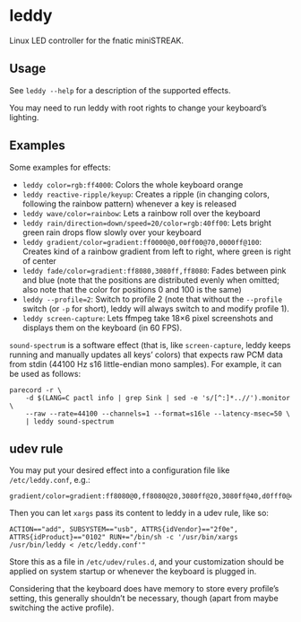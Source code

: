 leddy
=====

Linux LED controller for the fnatic miniSTREAK.

Usage
-----

See `leddy --help` for a description of the supported effects.

You may need to run leddy with root rights to change your keyboard’s lighting.

Examples
--------

Some examples for effects:
* `leddy color=rgb:ff4000`: Colors the whole keyboard orange
* `leddy reactive-ripple/keyup`: Creates a ripple (in changing colors,
  following the rainbow pattern) whenever a key is released
* `leddy wave/color=rainbow`: Lets a rainbow roll over the keyboard
* `leddy rain/direction=down/speed=20/color=rgb:40ff00`: Lets bright green rain
  drops flow slowly over your keyboard
* `leddy gradient/color=gradient:ff0000@0,00ff00@70,0000ff@100`: Creates kind of
  a rainbow gradient from left to right, where green is right of center
* `leddy fade/color=gradient:ff8080,3080ff,ff8080`: Fades between pink
  and blue (note that the positions are distributed evenly when omitted; also
  note that the color for positions 0 and 100 is the same)
* `leddy --profile=2`: Switch to profile 2 (note that without the `--profile`
  switch (or `-p` for short), leddy will always switch to and modify profile 1).
* `leddy screen-capture`: Lets ffmpeg take 18×6 pixel screenshots and displays
  them on the keyboard (in 60 FPS).

`sound-spectrum` is a software effect (that is, like `screen-capture`, leddy
keeps running and manually updates all keys’ colors) that expects raw PCM data
from stdin (44100 Hz s16 little-endian mono samples).  For example, it can be
used as follows:
```
parecord -r \
    -d $(LANG=C pactl info | grep Sink | sed -e 's/[^:]*..//').monitor \
    --raw --rate=44100 --channels=1 --format=s16le --latency-msec=50 \
    | leddy sound-spectrum
```

udev rule
---------

You may put your desired effect into a configuration file like
`/etc/leddy.conf`, e.g.:

```
gradient/color=gradient:ff8080@0,ff8080@20,3080ff@20,3080ff@40,d0fff0@40,d0fff0@60,3080ff@60,3080ff@80,ff8080@80,ff8080@100
```

Then you can let `xargs` pass its content to leddy in a udev rule, like so:

```
ACTION=="add", SUBSYSTEM=="usb", ATTRS{idVendor}=="2f0e", ATTRS{idProduct}=="0102" RUN+="/bin/sh -c '/usr/bin/xargs /usr/bin/leddy < /etc/leddy.conf'"
```

Store this as a file in `/etc/udev/rules.d`, and your customization should be
applied on system startup or whenever the keyboard is plugged in.

Considering that the keyboard does have memory to store every profile’s setting,
this generally shouldn’t be necessary, though (apart from maybe switching the
active profile).

